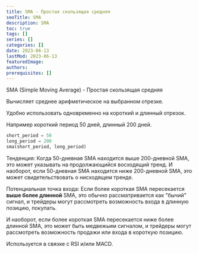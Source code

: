 ```yaml
---
title: SMA - Простая скользящая средняя
seoTitle: SMA
description: SMA
toc: true
tags: []
series: []
categories: []
date: 2023-06-13
lastMod: 2023-06-13
featuredImage:
authors:
prerequisites: []
---
```


SMA (Simple Moving Average) - Простая скользящая средняя

Вычисляет среднее арифметическое на выбранном отрезке.

Удобно использовать одновременно на короткий и длинный отрезок.

Например короткий период 50 дней, длинный 200 дней.

```python
short_period = 50
long_period = 200
sma(short_period, long_period)
```

Тенденция: Когда 50-дневная SMA находится выше 200-дневной SMA, это может указывать на продолжающийся восходящий тренд. И наоборот, если 50-дневная SMA находится ниже 200-дневной SMA, это может свидетельствовать о нисходящем тренде.

Потенциальная точка входа: Если более короткая SMA пересекается **выше более длинной** SMA, это обычно рассматривается как "бычий" сигнал, и трейдеры могут рассмотреть возможность входа в длинную позицию, покупать.

И наоборот, если более короткая SMA пересекается ниже более длинной SMA, это может быть медвежьим сигналом, и трейдеры могут рассмотреть возможность продажи или входа в короткую позицию.

Используется в связке с RSI и/или MACD.
